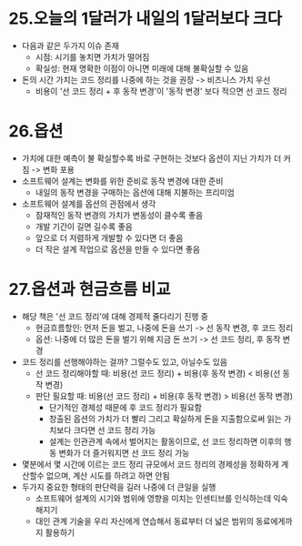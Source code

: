 # 25.오늘의 1달러가 내일의 1달러보다 크다
- 다음과 같은 두가지 이슈 존재
    - 시점: 시기를 놓치면 가치가 떨어짐
    - 확실성: 현재 명확한 이점이 아니면 미래에 대해 불확실할 수 있음
- 돈의 시간 가치는 코드 정리를 나중에 하는 것을 권장 -> 비즈니스 가치 우선
    - 비용이 '선 코드 정리 + 후 동작 변경'이 '동작 변경' 보다 적으면 선 코드 정리
# 26.옵션
- 가치에 대한 예측이 불 확실할수록 바로 구현하는 것보다 옵션이 지닌 가치가 더 커짐 -> 변화 포용
- 소프트웨어 설계는 변화를 위한 준비로 동작 변경에 대한 준비
    - 내일의 동작 변경을 구매하는 옵션에 대해 지불하는 프리미엄
- 소프트웨어 설계를 옵션의 관점에서 생각
    - 잠재적인 동작 변경의 가치가 변동성이 클수록 좋음
    - 개발 기간이 길면 길수록 좋음
    - 앞으로 더 저렴하게 개발할 수 있다면 더 좋음
    - 더 작은 설계 작업으로 옵션을 만들 수 있다면 좋음

# 27.옵션과 현금흐름 비교
- 해당 책은 '선 코드 정리'에 대해 경제적 줄다리기 진행 중
  - 현금흐름할인: 먼저 돈을 벌고, 나중에 돈을 쓰기 -> 선 동작 변경, 후 코드 정리
  - 옵션: 나중에 더 많은 돈을 벌기 위해 지금 돈 쓰기 -> 선 코드 정리, 후 동작 변경
- 코드 정리를 선행해야하는 걸까? 그럴수도 있고, 아닐수도 있음
  - 선 코드 정리해야할 때: 비용(선 코드 정리) + 비용(후 동작 변경) < 비용(선 동작 변경)
  - 판단 필요할 때: 비용(선 코드 정리) + 비용(후 동작 변경) > 비용(선 동작 변경)
    - 단기적인 경제성 때문에 후 코드 정리가 필요함
    - 창출된 옵션의 가치가 더 빨리 그리고 확실하게 돈을 지출함으로써 읽는 가치보다 크다면 선 코드 정리 가능
    - 설계는 인관관계 속에서 벌어지는 활동이므로, 선 코드 정리하면 이후의 행동 변화가 더 즐거워지면 선 코드 정리 가능
- 몇분에서 몇 시간에 이르는 코드 정리 규모에서 코드 정리의 경제성을 정확하게 계산할수 없으며, 계산 시도를 하려고 하면 안됨
- 두가지 중요한 형태의 판단력을 길러 나중에 더 큰일을 실행
  - 소프트웨어 설계의 시기와 범위에 영향을 미치는 인센티브를 인식하는데 익숙해지기
  - 대인 관계 기술을 우리 자신에게 연습해서 동료부터 더 넓은 범위의 동료에게까지 활용하기
